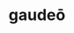 ---
title: gaudeō
meaning: to be glad
ch: [fourteen, f2, f, ss, ss1]
pos: verb
inf: gaudēre
secondppstem: gaud
infend: ēre
conjugation: second
---